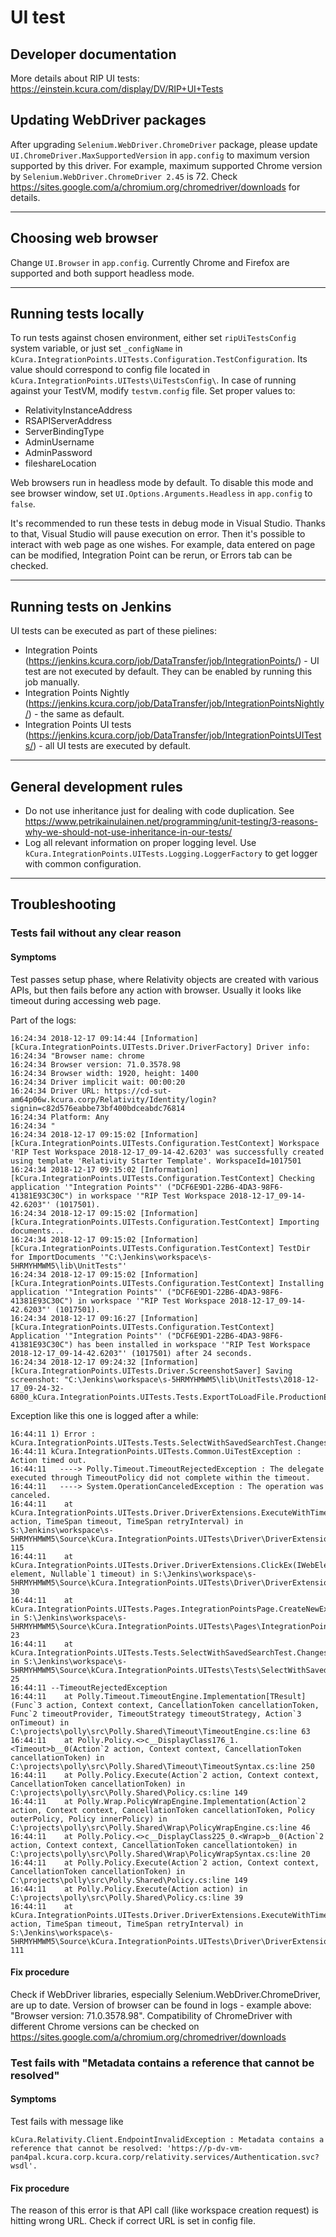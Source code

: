 ﻿# UI test

## Developer documentation

More details about RIP UI tests: https://einstein.kcura.com/display/DV/RIP+UI+Tests

## Updating WebDriver packages

After upgrading `Selenium.WebDriver.ChromeDriver` package, please update `UI.ChromeDriver.MaxSupportedVersion` in `app.config` to maximum version supported by this driver.
For example, maximum supported Chrome version by `Selenium.WebDriver.ChromeDriver 2.45` is 72.
Check https://sites.google.com/a/chromium.org/chromedriver/downloads for details.

---

## Choosing web browser

Change `UI.Browser` in `app.config`. Currently Chrome and Firefox are supported and both support headless mode.

---

## Running tests locally

To run tests against chosen environment, either set `ripUiTestsConfig` system variable, or just set `_configName` in `kCura.IntegrationPoints.UITests.Configuration.TestConfiguration`. Its value should correspond to config file located in `kCura.IntegrationPoints.UITests\UiTestsConfig\`.
In case of running against your TestVM, modify `testvm.config` file. Set proper values to:
* RelativityInstanceAddress
* RSAPIServerAddress
* ServerBindingType
* AdminUsername
* AdminPassword
* fileshareLocation

Web browsers run in headless mode by default. To disable this mode and see browser window, set `UI.Options.Arguments.Headless` in `app.config` to `false`.

It's recommended to run these tests in debug mode in Visual Studio. Thanks to that, Visual Studio will pause execution on error. Then it's possible to interact with web page as one wishes. For example, data entered on page can be modified, Integration Point can be rerun, or Errors tab can be checked.

---

## Running tests on Jenkins

UI tests can be executed as part of these pielines:
* Integration Points (https://jenkins.kcura.corp/job/DataTransfer/job/IntegrationPoints/) - UI test are not executed by default. They can be enabled by running this job manually.
* Integration Points Nightly (https://jenkins.kcura.corp/job/DataTransfer/job/IntegrationPointsNightly/) - the same as default.
* Integration Points UI tests (https://jenkins.kcura.corp/job/DataTransfer/job/IntegrationPointsUITests/) - all UI tests are executed by default.

---

## General development rules
* Do not use inheritance just for dealing with code duplication. See https://www.petrikainulainen.net/programming/unit-testing/3-reasons-why-we-should-not-use-inheritance-in-our-tests/
* Log all relevant information on proper logging level. Use `kCura.IntegrationPoints.UITests.Logging.LoggerFactory` to get logger with common configuration.

---

## Troubleshooting

### Tests fail without any clear reason

#### Symptoms

Test passes setup phase, where Relativity objects are created with various APIs, but then fails before any action with browser. Usually it looks like timeout during accessing web page.

Part of the logs:
```
16:24:34 2018-12-17 09:14:44 [Information] [kCura.IntegrationPoints.UITests.Driver.DriverFactory] Driver info:
16:24:34 "Browser name: chrome
16:24:34 Browser version: 71.0.3578.98
16:24:34 Browser width: 1920, height: 1400
16:24:34 Driver implicit wait: 00:00:20
16:24:34 Driver URL: https://cd-sut-am64p06w.kcura.corp/Relativity/Identity/login?signin=c82d576eabbe73bf400bdceabdc76814
16:24:34 Platform: Any
16:24:34 "
16:24:34 2018-12-17 09:15:02 [Information] [kCura.IntegrationPoints.UITests.Configuration.TestContext] Workspace 'RIP Test Workspace 2018-12-17_09-14-42.6203' was successfully created using template 'Relativity Starter Template'. WorkspaceId=1017501
16:24:34 2018-12-17 09:15:02 [Information] [kCura.IntegrationPoints.UITests.Configuration.TestContext] Checking application '"Integration Points"' ("DCF6E9D1-22B6-4DA3-98F6-41381E93C30C") in workspace '"RIP Test Workspace 2018-12-17_09-14-42.6203"' (1017501).
16:24:34 2018-12-17 09:15:02 [Information] [kCura.IntegrationPoints.UITests.Configuration.TestContext] Importing documents...
16:24:34 2018-12-17 09:15:02 [Information] [kCura.IntegrationPoints.UITests.Configuration.TestContext] TestDir for ImportDocuments '"C:\Jenkins\workspace\s-5HRMYHMWM5\lib\UnitTests"'
16:24:34 2018-12-17 09:15:02 [Information] [kCura.IntegrationPoints.UITests.Configuration.TestContext] Installing application '"Integration Points"' ("DCF6E9D1-22B6-4DA3-98F6-41381E93C30C") in workspace '"RIP Test Workspace 2018-12-17_09-14-42.6203"' (1017501).
16:24:34 2018-12-17 09:16:27 [Information] [kCura.IntegrationPoints.UITests.Configuration.TestContext] Application '"Integration Points"' ("DCF6E9D1-22B6-4DA3-98F6-41381E93C30C") has been installed in workspace '"RIP Test Workspace 2018-12-17_09-14-42.6203"' (1017501) after 24 seconds.
16:24:34 2018-12-17 09:24:32 [Information] [kCura.IntegrationPoints.UITests.Driver.ScreenshotSaver] Saving screenshot: "C:\Jenkins\workspace\s-5HRMYHMWM5\lib\UnitTests\2018-12-17_09-24-32-6800_kCura.IntegrationPoints.UITests.Tests.ExportToLoadFile.ProductionExportToLoadFileTests..png"
```

Exception like this one is logged after a while:
```
16:44:11 1) Error : kCura.IntegrationPoints.UITests.Tests.SelectWithSavedSearchTest.ChangesValueWhenSavedSearchIsChosenInDialog
16:44:11 kCura.IntegrationPoints.UITests.Common.UiTestException : Action timed out.
16:44:11   ----> Polly.Timeout.TimeoutRejectedException : The delegate executed through TimeoutPolicy did not complete within the timeout.
16:44:11   ----> System.OperationCanceledException : The operation was canceled.
16:44:11    at kCura.IntegrationPoints.UITests.Driver.DriverExtensions.ExecuteWithTimeout(Action action, TimeSpan timeout, TimeSpan retryInterval) in S:\Jenkins\workspace\s-5HRMYHMWM5\Source\kCura.IntegrationPoints.UITests\Driver\DriverExtensions.cs:line 115
16:44:11    at kCura.IntegrationPoints.UITests.Driver.DriverExtensions.ClickEx(IWebElement element, Nullable`1 timeout) in S:\Jenkins\workspace\s-5HRMYHMWM5\Source\kCura.IntegrationPoints.UITests\Driver\DriverExtensions.cs:line 30
16:44:11    at kCura.IntegrationPoints.UITests.Pages.IntegrationPointsPage.CreateNewExportIntegrationPoint() in S:\Jenkins\workspace\s-5HRMYHMWM5\Source\kCura.IntegrationPoints.UITests\Pages\IntegrationPointsPage.cs:line 23
16:44:11    at kCura.IntegrationPoints.UITests.Tests.SelectWithSavedSearchTest.ChangesValueWhenSavedSearchIsChosenInDialog() in S:\Jenkins\workspace\s-5HRMYHMWM5\Source\kCura.IntegrationPoints.UITests\Tests\SelectWithSavedSearchTest.cs:line 25
16:44:11 --TimeoutRejectedException
16:44:11    at Polly.Timeout.TimeoutEngine.Implementation[TResult](Func`3 action, Context context, CancellationToken cancellationToken, Func`2 timeoutProvider, TimeoutStrategy timeoutStrategy, Action`3 onTimeout) in C:\projects\polly\src\Polly.Shared\Timeout\TimeoutEngine.cs:line 63
16:44:11    at Polly.Policy.<>c__DisplayClass176_1.<Timeout>b__0(Action`2 action, Context context, CancellationToken cancellationToken) in C:\projects\polly\src\Polly.Shared\Timeout\TimeoutSyntax.cs:line 250
16:44:11    at Polly.Policy.Execute(Action`2 action, Context context, CancellationToken cancellationToken) in C:\projects\polly\src\Polly.Shared\Policy.cs:line 149
16:44:11    at Polly.Wrap.PolicyWrapEngine.Implementation(Action`2 action, Context context, CancellationToken cancellationToken, Policy outerPolicy, Policy innerPolicy) in C:\projects\polly\src\Polly.Shared\Wrap\PolicyWrapEngine.cs:line 46
16:44:11    at Polly.Policy.<>c__DisplayClass225_0.<Wrap>b__0(Action`2 action, Context context, CancellationToken cancellationtoken) in C:\projects\polly\src\Polly.Shared\Wrap\PolicyWrapSyntax.cs:line 20
16:44:11    at Polly.Policy.Execute(Action`2 action, Context context, CancellationToken cancellationToken) in C:\projects\polly\src\Polly.Shared\Policy.cs:line 149
16:44:11    at Polly.Policy.Execute(Action action) in C:\projects\polly\src\Polly.Shared\Policy.cs:line 39
16:44:11    at kCura.IntegrationPoints.UITests.Driver.DriverExtensions.ExecuteWithTimeout(Action action, TimeSpan timeout, TimeSpan retryInterval) in S:\Jenkins\workspace\s-5HRMYHMWM5\Source\kCura.IntegrationPoints.UITests\Driver\DriverExtensions.cs:line 111
```


#### Fix procedure

Check if WebDriver libraries, especially Selenium.WebDriver.ChromeDriver, are up to date.
Version of browser can be found in logs - example above: "Browser version: 71.0.3578.98".
Compatibility of ChromeDriver with different Chrome versions can be checked on https://sites.google.com/a/chromium.org/chromedriver/downloads



### Test fails with "Metadata contains a reference that cannot be resolved"

#### Symptoms

Test fails with message like
```
kCura.Relativity.Client.EndpointInvalidException : Metadata contains a reference that cannot be resolved: 'https://p-dv-vm-pan4pal.kcura.corp.kcura.corp/relativity.services/Authentication.svc?wsdl'.
```

#### Fix procedure

The reason of this error is that API call (like workspace creation request) is hitting wrong URL.
Check if correct URL is set in config file.
